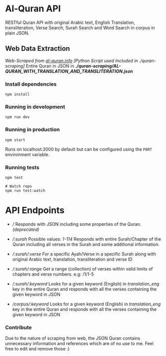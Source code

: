 # Al-Quran API
RESTful Quran API with original Arabic text, English Translation, transliteration, Verse Search, Surah Search and Word Search in corpus in plain JSON.
 
## Web Data Extraction
*Web-Scraped from [al-quran.info](https://al-quran.info) [Python Script used Included in ./quran-scraping]*
Entire Quran in JSON in ***./quran-scraping/AL-QURAN_WITH_TRANSLATION_AND_TRANSLITERATION.json***

### Install dependencies

  

```
npm install
```

  

### Running in development

  

```
npm run dev
```

  

### Running in production

  

```
npm start
```

  

Runs on localhost:3000 by default but can be configured using the `PORT` environment variable.

  

### Running tests

 

```
npm test

# Watch repo
npm run test:watch
```
# API Endpoints

 - */*
 Responds with JSON including some properties of the Quran. *(deprecated)*
 
 - */:surah*
 Possible values: *1-114*
 Responds with entire Surah/Chapter of the Quran including all verses in the Surah and some additional information.
 
 - */:surah/:verse*
For a specific Ayah/Verse in a specific Surah along with original Arabic text, translation, transliteration and verse ID

 - */:surah/:range*
 Get a range (collection) of verses within valid limits of chapters and verse numbers. e.g: /1/1-5

 - */:surah/:keyword*
 Looks for a given keyword (English) in *translation_eng* key in the entire Quran and responds with all the verses containing the given keyword in JSON

 - */corpus/:keyword*
 Looks for a given keyword (English) in *translation_eng* key in the entire Quran and responds with all the verses containing the given keyword in JSON

### Contribute
Due to the nature of scraping from web, the JSON Quran contains unnecessary information and references which are of no use to me. Feel free to edit and remove those :)